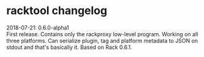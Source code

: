 # racktool changelog

2018-07-21: 0.6.0-alpha1\
First release. Contains only the rackproxy low-level program. Working on all three platforms. Can serialize plugin, tag and platform metadata to JSON on stdout and that's basically it. Based on Rack 0.6.1.
